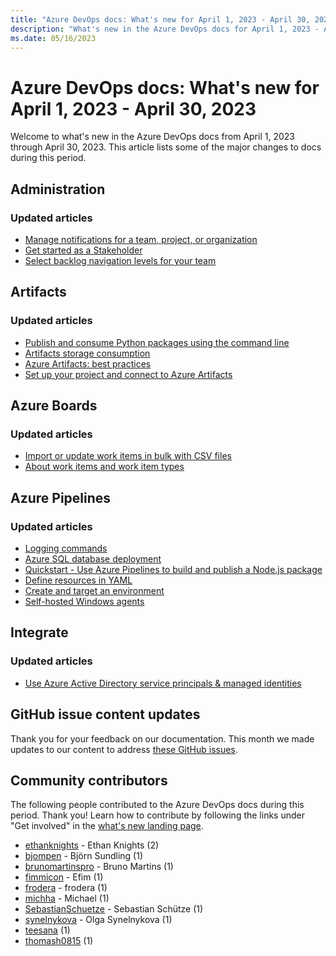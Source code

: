 ```yaml
---
title: "Azure DevOps docs: What's new for April 1, 2023 - April 30, 2023"
description: "What's new in the Azure DevOps docs for April 1, 2023 - April 30, 2023."
ms.date: 05/16/2023
---
```


# Azure DevOps docs: What's new for April 1, 2023 - April 30, 2023

Welcome to what's new in the Azure DevOps docs from April 1, 2023 through April 30, 2023. This article lists some of the major changes to docs during this period.

## Administration

### Updated articles

- [Manage notifications for a team, project, or organization](/azure/devops/organizations/notifications/manage-team-group-global-organization-notifications)
- [Get started as a Stakeholder](/azure/devops/organizations/security/get-started-stakeholder)
- [Select backlog navigation levels for your team](/azure/devops/organizations/settings/select-backlog-navigation-levels)

## Artifacts

### Updated articles

- [Publish and consume Python packages using the command line](/azure/devops/artifacts/quickstarts/python-cli)
- [Artifacts storage consumption](/azure/devops/artifacts/artifact-storage)
- [Azure Artifacts: best practices](/azure/devops/artifacts/concepts/best-practices)
- [Set up your project and connect to Azure Artifacts](/azure/devops/artifacts/npm/npmrc)

## Azure Boards

### Updated articles

- [Import or update work items in bulk with CSV files](/azure/devops/boards/queries/import-work-items-from-csv)
- [About work items and work item types](/azure/devops/boards/work-items/about-work-items)

## Azure Pipelines

### Updated articles

- [Logging commands](/azure/devops/pipelines/scripts/logging-commands)
- [Azure SQL database deployment](/azure/devops/pipelines/targets/azure-sqldb)
- [Quickstart - Use Azure Pipelines to build and publish a Node.js package](/azure/devops/pipelines/ecosystems/javascript)
- [Define resources in YAML](/azure/devops/pipelines/process/resources)
- [Create and target an environment](/azure/devops/pipelines/process/environments)
- [Self-hosted Windows agents](/azure/devops/pipelines/agents/v2-windows-agent)

## Integrate

### Updated articles

- [Use Azure Active Directory service principals & managed identities](/azure/devops/integrate/get-started/authentication/service-principal-managed-identity)

## GitHub issue content updates

Thank you for your feedback on our documentation. This month we made updates to our content to address [these GitHub issues](https://github.com/MicrosoftDocs/azure-devops-docs/issues?q=linked%3Apr+is%3Aissue+is%3Aclosed+closed%3A2023-04-01..2023-04-30).

## Community contributors

The following people contributed to the Azure DevOps docs during this period. Thank you! Learn how to contribute by following the links under "Get involved" in the [what's new landing page](index.yml).

- [ethanknights](https://github.com/ethanknights) - Ethan Knights (2)
- [bjompen](https://github.com/bjompen) - Björn Sundling (1)
- [brunomartinspro](https://github.com/brunomartinspro) - Bruno Martins (1)
- [fimmicon](https://github.com/fimmicon) - Efim (1)
- [frodera](https://github.com/frodera) - frodera (1)
- [michha](https://github.com/michha) - Michael (1)
- [SebastianSchuetze](https://github.com/SebastianSchuetze) - Sebastian Schütze (1)
- [synelnykova](https://github.com/synelnykova) - Olga Synelnykova (1)
- [teesana](https://github.com/teesana) (1)
- [thomash0815](https://github.com/thomash0815) (1)
